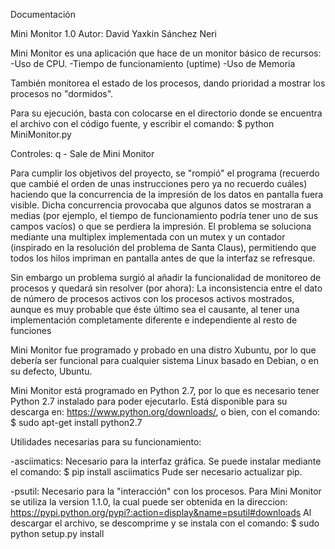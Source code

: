 Documentación

Mini Monitor 1.0
Autor: David Yaxkin Sánchez Neri

Mini Monitor es una aplicación que hace de un monitor básico de recursos:
-Uso de CPU.
-Tiempo de funcionamiento (uptime)
-Uso de Memoria

También monitorea el estado de los procesos, dando prioridad a mostrar los procesos no "dormidos".

Para su ejecución, basta con colocarse en el directorio donde se encuentra el archivo con el código fuente, y escribir el comando:
$ python MiniMonitor.py

Controles:
q - Sale de Mini Monitor

Para cumplir los objetivos del proyecto, se "rompió" el programa (recuerdo que cambié el orden de unas instrucciones pero ya no recuerdo cuáles) haciendo que la concurrencia de la impresión de los datos en pantalla fuera visible.
Dicha concurrencia provocaba que algunos datos se mostraran a medias (por ejemplo, el tiempo de funcionamiento podría tener uno de sus campos vacíos) o que se perdiera la impresión.
El problema se soluciona mediante una multiplex implementada con un mutex y un contador (inspirado en la resolución del problema de Santa Claus), permitiendo que todos los hilos impriman en pantalla antes de que la interfaz se refresque.

Sin embargo un problema surgió al añadir la funcionalidad de monitoreo de procesos y quedará sin resolver (por ahora): 
La inconsistencia entre el dato de número de procesos activos con los procesos activos mostrados, aunque es muy probable que éste último sea el causante, al tener una implementación completamente diferente e independiente al resto de funciones

Mini Monitor fue programado y probado en una distro Xubuntu, por lo que debería ser funcional para cualquier sistema Linux basado en Debian, o en su defecto, Ubuntu.

Mini Monitor está programado en Python 2.7, por lo que es necesario tener Python 2.7 instalado para poder ejecutarlo. Está disponible para su descarga en: https://www.python.org/downloads/, o bien, con el comando:
$ sudo apt-get install python2.7

Utilidades necesarias para su funcionamiento:

-asciimatics: Necesario para la interfaz gráfica. Se puede instalar mediante el comando:
$ pip install asciimatics
Pude ser necesario actualizar pip.

-psutil: Necesario para la "interacción" con los procesos. Para Mini Monitor se utiliza la version 1.1.0, la cual puede ser obtenida en la direccion: https://pypi.python.org/pypi?:action=display&name=psutil#downloads
Al descargar el archivo, se descomprime y se instala con el comando:
$ sudo python setup.py install

